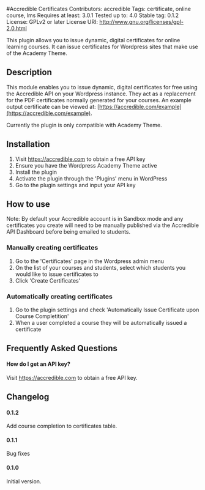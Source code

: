 #Accredible Certificates
Contributors: accredible 
Tags: certificate, online course, lms 
Requires at least: 3.0.1 
Tested up to: 4.0 
Stable tag: 0.1.2
License: GPLv2 or later 
License URI: http://www.gnu.org/licenses/gpl-2.0.html 

This plugin allows you to issue dynamic, digital certificates for online learning courses. It can issue certificates for Wordpress sites that make use of the Academy Theme.

## Description

This module enables you to issue dynamic, digital certificates for free using the Accredible API on your Wordpress instance. They act as a replacement for the PDF certificates normally generated for your courses. An example output certificate can be viewed at: [https://accredible.com/example](https://accredible.com/example).

Currently the plugin is only compatible with Academy Theme.

## Installation

1. Visit https://accredible.com to obtain a free API key
2. Ensure you have the Wordpress Academy Theme active
3. Install the plugin
4. Activate the plugin through the 'Plugins' menu in WordPress
5. Go to the plugin settings and input your API key

## How to use

Note: By default your Accredible account is in Sandbox mode and any certificates you create will need to be manually published via the Accredible API Dashboard before being emailed to students.

### Manually creating certificates
1. Go to the 'Certificates' page in the Wordpress admin menu
2. On the list of your courses and students, select which students you would like to issue certificates to
3. Click 'Create Certificates'

### Automatically creating certificates
1. Go to the plugin settings and check 'Automatically Issue Certificate upon Course Completition'
2. When a user completed a course they will be automatically issued a certificate

## Frequently Asked Questions

#### How do I get an API key?

Visit https://accredible.com to obtain a free API key.

## Changelog

#### 0.1.2
Add course completion to certificates table.

#### 0.1.1
Bug fixes

#### 0.1.0
Initial version.